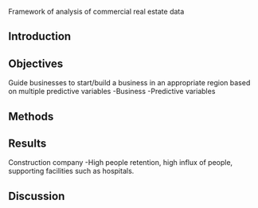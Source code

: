 Framework of analysis of commercial real estate data

Introduction
-
Objectives
-
Guide businesses to start/build a business in an appropriate region based on multiple predictive variables
-Business
-Predictive variables

Methods
-
Results
-
Construction company
-High people retention, high influx of people, supporting facilities such as hospitals.

Discussion
-
